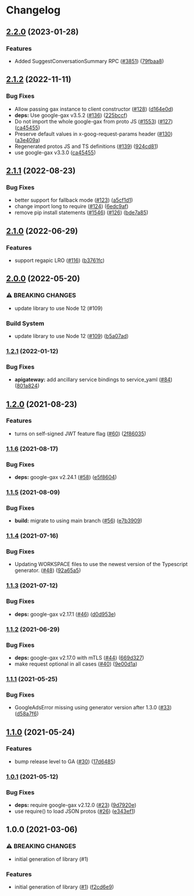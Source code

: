 # Changelog

## [2.2.0](https://github.com/googleapis/google-cloud-node/compare/api-gateway-v2.1.2...api-gateway-v2.2.0) (2023-01-28)


### Features

* Added SuggestConversationSummary RPC ([#3851](https://github.com/googleapis/google-cloud-node/issues/3851)) ([79fbaa8](https://github.com/googleapis/google-cloud-node/commit/79fbaa833d08738fa37aa37158ddb5b1c91710e1))

## [2.1.2](https://github.com/googleapis/nodejs-api-gateway/compare/v2.1.1...v2.1.2) (2022-11-11)


### Bug Fixes

* Allow passing gax instance to client constructor ([#128](https://github.com/googleapis/nodejs-api-gateway/issues/128)) ([d164e0d](https://github.com/googleapis/nodejs-api-gateway/commit/d164e0d73efc730aa20df74a6333e7b139076225))
* **deps:** Use google-gax v3.5.2 ([#136](https://github.com/googleapis/nodejs-api-gateway/issues/136)) ([225bccf](https://github.com/googleapis/nodejs-api-gateway/commit/225bccfd96bdde4329c8481f104379e2293139f0))
* Do not import the whole google-gax from proto JS ([#1553](https://github.com/googleapis/nodejs-api-gateway/issues/1553)) ([#127](https://github.com/googleapis/nodejs-api-gateway/issues/127)) ([ca45455](https://github.com/googleapis/nodejs-api-gateway/commit/ca45455b795e42a95b6e1f814a821467d612bc8d))
* Preserve default values in x-goog-request-params header ([#130](https://github.com/googleapis/nodejs-api-gateway/issues/130)) ([a3e409a](https://github.com/googleapis/nodejs-api-gateway/commit/a3e409abde922fb3adc6eb1888e8a954702cfed2))
* Regenerated protos JS and TS definitions ([#139](https://github.com/googleapis/nodejs-api-gateway/issues/139)) ([924cd81](https://github.com/googleapis/nodejs-api-gateway/commit/924cd8179365dc4364d5431e6e7abab31f6d2bee))
* use google-gax v3.3.0 ([ca45455](https://github.com/googleapis/nodejs-api-gateway/commit/ca45455b795e42a95b6e1f814a821467d612bc8d))

## [2.1.1](https://github.com/googleapis/nodejs-api-gateway/compare/v2.1.0...v2.1.1) (2022-08-23)


### Bug Fixes

* better support for fallback mode ([#123](https://github.com/googleapis/nodejs-api-gateway/issues/123)) ([a5cf1d1](https://github.com/googleapis/nodejs-api-gateway/commit/a5cf1d1322bd1f7c70e995b15ce81f54ad5b10de))
* change import long to require ([#124](https://github.com/googleapis/nodejs-api-gateway/issues/124)) ([6edc9af](https://github.com/googleapis/nodejs-api-gateway/commit/6edc9af8b60cf5bf6494dbc9560ffe1962c268b3))
* remove pip install statements ([#1546](https://github.com/googleapis/nodejs-api-gateway/issues/1546)) ([#126](https://github.com/googleapis/nodejs-api-gateway/issues/126)) ([bde7a85](https://github.com/googleapis/nodejs-api-gateway/commit/bde7a858a9fdb90614a0a5996c525214053e6cb7))

## [2.1.0](https://github.com/googleapis/nodejs-api-gateway/compare/v2.0.0...v2.1.0) (2022-06-29)


### Features

* support regapic LRO ([#116](https://github.com/googleapis/nodejs-api-gateway/issues/116)) ([b3761fc](https://github.com/googleapis/nodejs-api-gateway/commit/b3761fc10fc5f3160ac29dbebfd86fda99de00e6))

## [2.0.0](https://github.com/googleapis/nodejs-api-gateway/compare/v1.2.1...v2.0.0) (2022-05-20)


### ⚠ BREAKING CHANGES

* update library to use Node 12 (#109)

### Build System

* update library to use Node 12 ([#109](https://github.com/googleapis/nodejs-api-gateway/issues/109)) ([b5a07ad](https://github.com/googleapis/nodejs-api-gateway/commit/b5a07ad01f8a9d74a8a713ff412ef165f5f494d8))

### [1.2.1](https://github.com/googleapis/nodejs-api-gateway/compare/v1.2.0...v1.2.1) (2022-01-12)


### Bug Fixes

* **apigateway:** add ancillary service bindings to service_yaml ([#84](https://github.com/googleapis/nodejs-api-gateway/issues/84)) ([801a824](https://github.com/googleapis/nodejs-api-gateway/commit/801a82482addc0acb8485c484b050cd34e39d270))

## [1.2.0](https://www.github.com/googleapis/nodejs-api-gateway/compare/v1.1.6...v1.2.0) (2021-08-23)


### Features

* turns on self-signed JWT feature flag ([#60](https://www.github.com/googleapis/nodejs-api-gateway/issues/60)) ([2f86035](https://www.github.com/googleapis/nodejs-api-gateway/commit/2f86035d2a76604b0e4dad97272781e25e4fe899))

### [1.1.6](https://www.github.com/googleapis/nodejs-api-gateway/compare/v1.1.5...v1.1.6) (2021-08-17)


### Bug Fixes

* **deps:** google-gax v2.24.1 ([#58](https://www.github.com/googleapis/nodejs-api-gateway/issues/58)) ([e5f8604](https://www.github.com/googleapis/nodejs-api-gateway/commit/e5f8604007dfcc0c58c016a0253b9b65616a5ae4))

### [1.1.5](https://www.github.com/googleapis/nodejs-api-gateway/compare/v1.1.4...v1.1.5) (2021-08-09)


### Bug Fixes

* **build:** migrate to using main branch ([#56](https://www.github.com/googleapis/nodejs-api-gateway/issues/56)) ([e7b3909](https://www.github.com/googleapis/nodejs-api-gateway/commit/e7b3909be004b229ae1151514b8b108286a0d6a5))

### [1.1.4](https://www.github.com/googleapis/nodejs-api-gateway/compare/v1.1.3...v1.1.4) (2021-07-16)


### Bug Fixes

* Updating WORKSPACE files to use the newest version of the Typescript generator. ([#48](https://www.github.com/googleapis/nodejs-api-gateway/issues/48)) ([92a65a5](https://www.github.com/googleapis/nodejs-api-gateway/commit/92a65a5be258a685cbed2780f70db0ecf91b65fd))

### [1.1.3](https://www.github.com/googleapis/nodejs-api-gateway/compare/v1.1.2...v1.1.3) (2021-07-12)


### Bug Fixes

* **deps:** google-gax v2.17.1 ([#46](https://www.github.com/googleapis/nodejs-api-gateway/issues/46)) ([d0d953e](https://www.github.com/googleapis/nodejs-api-gateway/commit/d0d953e87e8fe2d04f64e82923396da9b38925ad))

### [1.1.2](https://www.github.com/googleapis/nodejs-api-gateway/compare/v1.1.1...v1.1.2) (2021-06-29)


### Bug Fixes

* **deps:** google-gax v2.17.0 with mTLS ([#44](https://www.github.com/googleapis/nodejs-api-gateway/issues/44)) ([669d327](https://www.github.com/googleapis/nodejs-api-gateway/commit/669d32783d642d1bd6b2ee743200f2002878ab79))
* make request optional in all cases ([#40](https://www.github.com/googleapis/nodejs-api-gateway/issues/40)) ([9e00d1a](https://www.github.com/googleapis/nodejs-api-gateway/commit/9e00d1a4f8207880ceefa0717ddd68a1d61f45e6))

### [1.1.1](https://www.github.com/googleapis/nodejs-api-gateway/compare/v1.1.0...v1.1.1) (2021-05-25)


### Bug Fixes

* GoogleAdsError missing using generator version after 1.3.0 ([#33](https://www.github.com/googleapis/nodejs-api-gateway/issues/33)) ([d58a7f6](https://www.github.com/googleapis/nodejs-api-gateway/commit/d58a7f6ac39c050cacb82367588a536df5b94090))

## [1.1.0](https://www.github.com/googleapis/nodejs-api-gateway/compare/v1.0.1...v1.1.0) (2021-05-24)


### Features

* bump release level to GA ([#30](https://www.github.com/googleapis/nodejs-api-gateway/issues/30)) ([17d6485](https://www.github.com/googleapis/nodejs-api-gateway/commit/17d6485a5061f8c1f14e835d335b88e6bc427ff0))

### [1.0.1](https://www.github.com/googleapis/nodejs-api-gateway/compare/v1.0.0...v1.0.1) (2021-05-12)


### Bug Fixes

* **deps:** require google-gax v2.12.0 ([#23](https://www.github.com/googleapis/nodejs-api-gateway/issues/23)) ([9d7920e](https://www.github.com/googleapis/nodejs-api-gateway/commit/9d7920ea5e76253e1a042f29ff67dc5c36df0015))
* use require() to load JSON protos ([#26](https://www.github.com/googleapis/nodejs-api-gateway/issues/26)) ([e343ef1](https://www.github.com/googleapis/nodejs-api-gateway/commit/e343ef1bf9c8d34ec4f1a0281ed40ff4184c976f))

## 1.0.0 (2021-03-06)


### ⚠ BREAKING CHANGES

* initial generation of library (#1)

### Features

* initial generation of library ([#1](https://www.github.com/googleapis/nodejs-api-gateway/issues/1)) ([f2cd6e9](https://www.github.com/googleapis/nodejs-api-gateway/commit/f2cd6e9d92551ef6cdbc34a51ab9cf660e1de54d))
